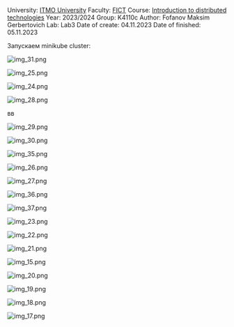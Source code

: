 University: [ITMO University](https://itmo.ru/ru/)
Faculty: [FICT](https://fict.itmo.ru)
Course: [Introduction to distributed technologies](https://github.com/itmo-ict-faculty/introduction-to-distributed-technologies)
Year: 2023/2024
Group: K4110с
Author: Fofanov Maksim Gerbertovich
Lab: Lab3
Date of create: 04.11.2023
Date of finished: 05.11.2023

Запускаем minikube cluster:

![img_31.png](img_31.png)

![img_25.png](img_25.png)

![img_24.png](img_24.png)

![img_28.png](img_28.png)

вв

![img_29.png](img_29.png)

![img_30.png](img_30.png)

![img_35.png](img_35.png)

![img_26.png](img_26.png)

![img_27.png](img_27.png)

![img_36.png](img_36.png)

![img_37.png](img_37.png)

![img_23.png](img_23.png)

![img_22.png](img_22.png)

![img_21.png](img_21.png)

![img_15.png](img_15.png)

![img_20.png](img_20.png)

![img_19.png](img_19.png)

![img_18.png](img_18.png)

![img_17.png](img_17.png)

